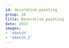 ```yaml
---
id: decorative-painting
group: 18
title: Decorative painting
date: 2022
images:
- 'sketch'
- 'sketch_2'
---
```

